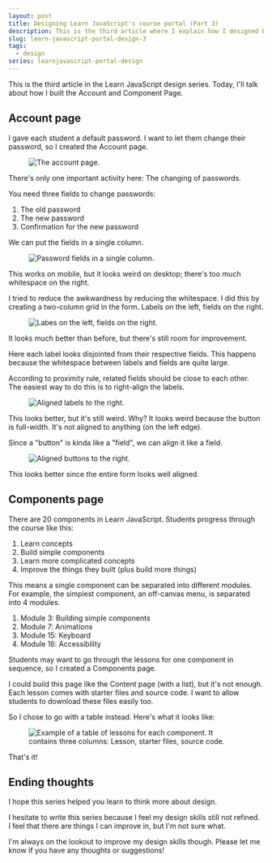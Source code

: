 ```yaml
---
layout: post
title: Designing Learn JavaScript's course portal (Part 3)
description: This is the third article where I explain how I designed Learn JavaScript's course portal.  
slug: learn-javascript-portal-design-3
tags:
  - design
series: learnjavascript-portal-design
---
```


This is the third article in the Learn JavaScript design series. Today, I'll talk about how I built the Account and Component Page. 

<!-- more -->

## Account page 

I gave each student a default password. I want to let them change their password, so I created the Account page.

<figure role="figure">
  <img src="/images/2020/ljs-portal-3/account-page.png" alt="The account page.">
</figure>

There's only one important activity here: The changing of passwords. 

You need three fields to change passwords: 

1. The old password
2. The new password
3. Confirmation for the new password 

We can put the fields in a single column. 

<figure role="figure">
  <img src="/images/2020/ljs-portal-3/change-password-1.png" alt="Password fields in a single column.">
</figure>

This works on mobile, but it looks weird on desktop; there's too much whitespace on the right. 

I tried to reduce the awkwardness by reducing the whitespace. I did this by creating a two-column grid in the form. Labels on the left, fields on the right. 

<figure role="figure">
  <img src="/images/2020/ljs-portal-3/change-password-2.png" alt="Labes on the left, fields on the right.">
</figure>

It looks much better than before, but there's still room for improvement. 

Here each label looks disjointed from their respective fields. This happens because the whitespace between labels and fields are quite large. 

According to proximity rule, related fields should be close to each other. The easiest way to do this is to right-align the labels. 

<figure role="figure">
  <img src="/images/2020/ljs-portal-3/change-password-3.png" alt="Aligned labels to the right.">
</figure>

This looks better, but it's still weird. Why? It looks weird because the button is full-width. It's not aligned to anything (on the left edge). 

Since a "button" is kinda like a "field", we can align it like a field. 

<figure role="figure">
  <img src="/images/2020/ljs-portal-3/change-password-done.png" alt="Aligned buttons to the right.">
</figure>

This looks better since the entire form looks well aligned. 

## Components page

There are 20 components in Learn JavaScript. Students progress through the course like this: 

1. Learn concepts 
2. Build simple components 
3. Learn more complicated concepts 
4. Improve the things they built (plus build more things) 

This means a single component can be separated into different modules. For example, the simplest component, an off-canvas menu, is separated into 4 modules. 

1. Module 3: Building simple components
2. Module 7: Animations 
3. Module 15: Keyboard 
4. Module 16: Accessibility 

Students may want to go through the lessons for one component in sequence, so I created a Components page. 

I could build this page like the Content page (with a list), but it's not enough. Each lesson comes with starter files and source code. I want to allow students to download these files easily too. 

So I chose to go with a table instead. Here's what it looks like: 

<figure role="figure">
  <img src="/images/2020/ljs-portal-3/components-table.png" alt="Example of a table of lessons for each component. It contains three columns: Lesson, starter files, source code. ">
</figure>

That's it! 

## Ending thoughts

I hope this series helped you learn to think more about design. 

I hesitate to write this series because I feel my design skills still not refined. I feel that there are things I can improve in, but I'm not sure what. 

I'm always on the lookout to improve my design skills though. Please let me know if you have any thoughts or suggestions!
